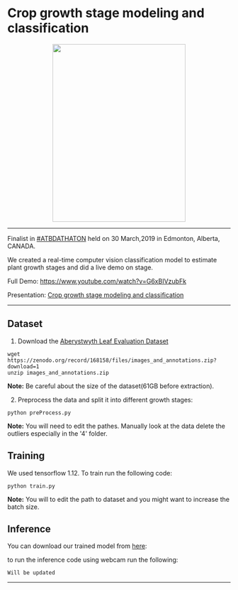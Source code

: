 # Crop growth stage modeling and classification


<p align="center">
 <img src="https://github.com/a-jahani/CropGrowthStage/blob/master/demo.gif" width="300" height="400">
</p>

_______________
 Finalist in [#ATBDATHATON](https://www.eventbrite.ca/e/atb-datathon-solve-for-alberta-solve-for-the-world-tickets-54668314400) held on 30 March,2019 in Edmonton, Alberta, CANADA.

We created a real-time computer vision classification model to estimate plant growth stages and did a live demo on stage. 

Full Demo: https://www.youtube.com/watch?v=G6xBIVzubFk

Presentation: [Crop growth stage modeling and classification](https://drive.google.com/open?id=1P9jtOcwQjw0ygOf0gAYlQiGhG2rSv2cO)

__________________
## Dataset
1. Download the [Aberystwyth Leaf Evaluation Dataset](https://zenodo.org/record/168158#.XKJz2kCYU_U) 
```
wget https://zenodo.org/record/168158/files/images_and_annotations.zip?download=1
unzip images_and_annotations.zip
```
**Note:** Be careful about the size of the dataset(61GB before extraction).

2. Preprocess the data and split it into different growth stages:
```
python preProcess.py
```
**Note:** You will need to edit the pathes. 
Manually look at the data delete the outliers especially in the '4' folder.

## Training 
We used tensorflow 1.12. To train run the following code:
```
python train.py
```
**Note:** You will to edit the path to dataset and you might want to increase the batch size.

## Inference
You can download our trained model from [here](https://drive.google.com/open?id=1p2uP6Fic2GLnswXfaMa9xJZZKYb_eiHX):

to run the inference code using webcam run the following:
```
Will be updated
```
________________
